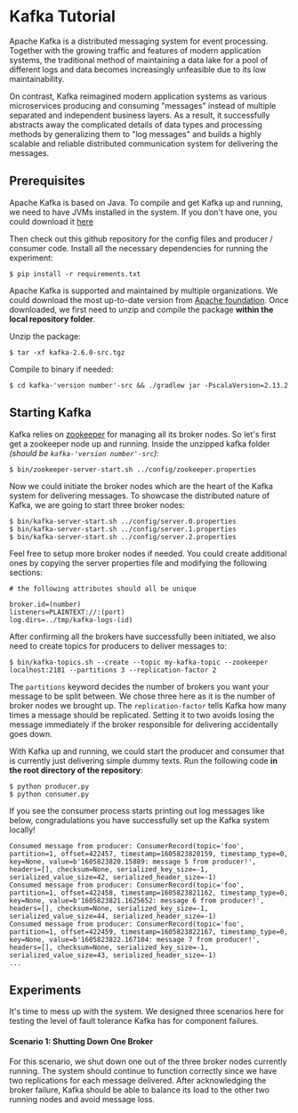 # Kafka Tutorial

Apache Kafka is a distributed messaging system for event processing. Together with the growing traffic and features of modern application systems, the traditional method of maintaining a data lake for a pool of different logs and data becomes increasingly unfeasible due to its low maintainability. 

On contrast, Kafka reimagined modern application systems as various microservices producing and consuming "messages" instead of multiple separated and independent business layers. As a result, it successfully abstracts away the complicated details of data types and processing methods by generalizing them to "log messages" and builds a highly scalable and reliable distributed communication system for delivering the messages.

## Prerequisites
Apache Kafka is based on Java. To compile and get Kafka up and running, we need to have JVMs installed in the system. If you don't have one, you could download
it [here](https://www.oracle.com/java/technologies/javase-jdk15-downloads.html)

Then check out this github repository for the config files and producer / consumer code. Install all the necessary dependencies for running the experiment:

    $ pip install -r requirements.txt

Apache Kafka is supported and maintained by multiple organizations. We could download the most up-to-date version from 
[Apache foundation](https://kafka.apache.org/downloads). Once downloaded, we first need to unzip and compile the package __within the local repository folder__.

Unzip the package:

    $ tar -xf kafka-2.6.0-src.tgz

Compile to binary if needed:

    $ cd kafka-'version number'-src && ./gradlew jar -PscalaVersion=2.13.2

## Starting Kafka
Kafka relies on [zookeeper](https://zookeeper.apache.org/) for managing all its broker nodes. So let's first get a zookeeper node up and running. Inside the unzipped kafka folder _(should be `kafka-'version number'-src`)_:

    $ bin/zookeeper-server-start.sh ../config/zookeeper.properties
    
Now we could initiate the broker nodes which are the heart of the Kafka system for delivering messages. To showcase the distributed nature of Kafka, we are going to start three broker nodes:
    
    $ bin/kafka-server-start.sh ../config/server.0.properties
    $ bin/kafka-server-start.sh ../config/server.1.properties
    $ bin/kafka-server-start.sh ../config/server.2.properties

Feel free to setup more broker nodes if needed. You could create additional ones by copying the server properties file and modifying the following sections:
```
# the following attributes should all be unique

broker.id=(number)
listeners=PLAINTEXT://:(port)
log.dirs=../tmp/kafka-logs-(id)
```

After confirming all the brokers have successfully been initiated, we also need to create topics for producers to deliver messages to:

    $ bin/kafka-topics.sh --create --topic my-kafka-topic --zookeeper localhost:2181 --partitions 3 --replication-factor 2
    
The `partitions` keyword decides the number of brokers you want your message to be split between. We chose three here as it is the number of broker nodes we brought up. The `replication-factor` tells Kafka how many times a message should be replicated. Setting it to two avoids losing the message immediately if the broker responsible for delivering accidentally goes down.

With Kafka up and running, we could start the producer and consumer that is currently just delivering simple dummy texts. Run the following code __in the root directory of the repository__:
    
    $ python producer.py
    $ python consumer.py

If you see the consumer process starts printing out log messages like below, congradulations you have successfully set up the Kafka system locally!
```
Consumed message from producer: ConsumerRecord(topic='foo', partition=1, offset=422457, timestamp=1605823820159, timestamp_type=0, key=None, value=b'1605823820.15889: message 5 from producer!', headers=[], checksum=None, serialized_key_size=-1, serialized_value_size=42, serialized_header_size=-1)
Consumed message from producer: ConsumerRecord(topic='foo', partition=1, offset=422458, timestamp=1605823821162, timestamp_type=0, key=None, value=b'1605823821.1625652: message 6 from producer!', headers=[], checksum=None, serialized_key_size=-1, serialized_value_size=44, serialized_header_size=-1)
Consumed message from producer: ConsumerRecord(topic='foo', partition=1, offset=422459, timestamp=1605823822167, timestamp_type=0, key=None, value=b'1605823822.167104: message 7 from producer!', headers=[], checksum=None, serialized_key_size=-1, serialized_value_size=43, serialized_header_size=-1)
...
```
    
## Experiments
It's time to mess up with the system. We designed three scenarios here for testing the level of fault tolerance Kafka has for component failures.

#### Scenario 1: Shutting Down One Broker
For this scenario, we shut down one out of the three broker nodes currently running. The system should continue to function correctly since we have two replications  for each message delivered. After acknowledging the broker failure, Kafka should be able to balance its load to the other two running nodes and avoid message loss.

